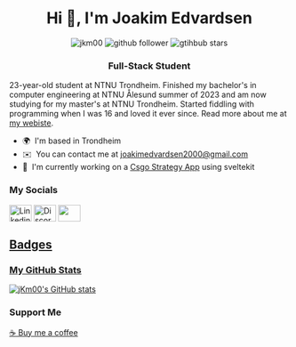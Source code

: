 <h1 align="center">Hi 👋, I'm Joakim Edvardsen</h1>

<div align="center"> 
  <img src="https://komarev.com/ghpvc/?username=jkm00&label=Profile%20views&color=brightgreen&style=flat" alt="jkm00" /> 
  <img src="https://img.shields.io/github/followers/jKm00?color=brightgreen&label=Followers" alt="github follower" />
  <img src="https://img.shields.io/github/stars/jKm00?color=brightgreen&label=Stars" alt="gtihbub stars" />
</div>

<h3 align="center">Full-Stack Student</h3>

23-year-old student at NTNU Trondheim. Finished my bachelor's in computer engineering at NTNU Ålesund summer of 2023 and am now studying for my master's at NTNU Trondheim. Started fiddling with programming when I was 16 and loved it ever since. Read more about me at [my webiste](https://edvardsen.dev/).

* 🌍  I'm based in Trondheim
* ✉️  You can contact me at [joakimedvardsen2000@gmail.com](mailto:joakimedvardsen2000@gmail.com)
* 🚀  I'm currently working on a [Csgo Strategy App](https://github.com/jKm00/csgo-nade-app) using sveltekit

### My Socials

<p align="left"> 
  <!-- Linkedin -->
  <a href="https://linkedin.com/in/joakim-edvardsen-665043220" target="_blank"><img align="center" src="https://raw.githubusercontent.com/rahuldkjain/github-profile-readme-generator/master/src/images/icons/Social/linked-in-alt.svg" alt="Linkedin logo" height="30" width="40" /></a>
  <!-- Discord -->
  <a href="https://discord.gg/#2061" target="_blank"><img align="center" src="https://raw.githubusercontent.com/rahuldkjain/github-profile-readme-generator/master/src/images/icons/Social/discord.svg" alt="Discord logo" height="30" width="40" /></a>
  <!-- Gmail -->
  <a href="mailto: joakimedvardsen2000@gmail.com"><img align="center" src="https://upload.wikimedia.org/wikipedia/commons/thumb/7/7e/Gmail_icon_%282020%29.svg/2560px-Gmail_icon_%282020%29.svg.png" alr="Gmail logo" height="30" width="40"</a>
</p>

## Badges

### My GitHub Stats

<a href="http://www.github.com/jKm00"><img src="https://github-readme-stats.vercel.app/api?username=jKm00&show_icons=true&hide=&count_private=true&title_color=22c55e&text_color=ffffff&icon_color=22c55e&bg_color=171717&hide_border=true&show_icons=true" alt="jKm00's GitHub stats" /></a>

### Support Me

<a href="https://www.buymeacoffee.com/joakimedvam">:coffee: Buy me a coffee</a>
